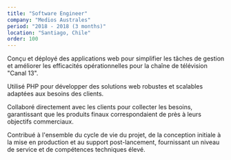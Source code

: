```yaml
---
title: "Software Engineer"
company: "Medios Australes"
period: "2018 - 2018 (3 months)"
location: "Santiago, Chile"
order: 100
---
```


Conçu et déployé des applications web pour simplifier les tâches de gestion et améliorer les efficacités opérationnelles pour la chaîne de télévision "Canal 13".

Utilisé PHP pour développer des solutions web robustes et scalables adaptées aux besoins des clients.

Collaboré directement avec les clients pour collecter les besoins, garantissant que les produits finaux correspondaient de près à leurs objectifs commerciaux.

Contribué à l'ensemble du cycle de vie du projet, de la conception initiale à la mise en production et au support post-lancement, fournissant un niveau de service et de compétences techniques élevé.